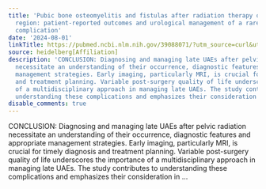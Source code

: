 ```yaml
---
title: 'Pubic bone osteomyelitis and fistulas after radiation therapy of the pelvic
  region: patient-reported outcomes and urological management of a rare but serious
  complication'
date: '2024-08-01'
linkTitle: https://pubmed.ncbi.nlm.nih.gov/39088071/?utm_source=curl&utm_medium=rss&utm_campaign=pubmed-2&utm_content=1FakS-2QOkCT8HsMOQP1bCRQ4YzyumYOmxmF0moLsQ3dFB1E9V&fc=20220326224207&ff=20240802182554&v=2.18.0.post9+e462414
source: heidelberg[Affiliation]
description: 'CONCLUSION: Diagnosing and managing late UAEs after pelvic radiation
  necessitate an understanding of their occurrence, diagnostic features and appropriate
  management strategies. Early imaging, particularly MRI, is crucial for timely diagnosis
  and treatment planning. Variable post-surgery quality of life underscores the importance
  of a multidisciplinary approach in managing late UAEs. The study contributes to
  understanding these complications and emphasizes their consideration in ...'
disable_comments: true
---
```

CONCLUSION: Diagnosing and managing late UAEs after pelvic radiation necessitate an understanding of their occurrence, diagnostic features and appropriate management strategies. Early imaging, particularly MRI, is crucial for timely diagnosis and treatment planning. Variable post-surgery quality of life underscores the importance of a multidisciplinary approach in managing late UAEs. The study contributes to understanding these complications and emphasizes their consideration in ...